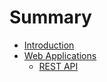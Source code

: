 # Summary

* [Introduction](README.md)
* [Web Applications](chapter1.md)
  * [REST API](chapter1/rest-api.md)

